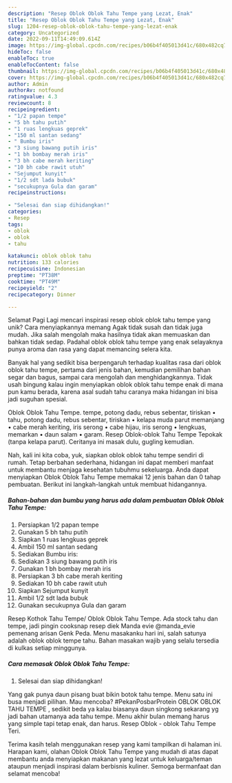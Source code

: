 ```yaml
---
description: "Resep Oblok Oblok Tahu Tempe yang Lezat, Enak"
title: "Resep Oblok Oblok Tahu Tempe yang Lezat, Enak"
slug: 1204-resep-oblok-oblok-tahu-tempe-yang-lezat-enak
category: Uncategorized
date: 2022-09-11T14:49:09.614Z
image: https://img-global.cpcdn.com/recipes/b06b4f405013d41c/680x482cq70/oblok-oblok-tahu-tempe-foto-resep-utama.jpg
hideToc: false
enableToc: true
enableTocContent: false
thumbnail: https://img-global.cpcdn.com/recipes/b06b4f405013d41c/680x482cq70/oblok-oblok-tahu-tempe-foto-resep-utama.jpg
cover: https://img-global.cpcdn.com/recipes/b06b4f405013d41c/680x482cq70/oblok-oblok-tahu-tempe-foto-resep-utama.jpg
author: Admin
authorAv: notfound
ratingvalue: 4.3
reviewcount: 8
recipeingredient:
- "1/2 papan tempe"
- "5 bh tahu putih"
- "1 ruas lengkuas geprek"
- "150 ml santan sedang"
- " Bumbu iris"
- "3 siung bawang putih iris"
- "1 bh bombay merah iris"
- "3 bh cabe merah keriting"
- "10 bh cabe rawit utuh"
- "Sejumput kunyit"
- "1/2 sdt lada bubuk"
- "secukupnya Gula dan garam"
recipeinstructions:

- "Selesai dan siap dihidangkan!"
categories:
- Resep
tags:
- oblok
- oblok
- tahu

katakunci: oblok oblok tahu 
nutrition: 133 calories
recipecuisine: Indonesian
preptime: "PT38M"
cooktime: "PT49M"
recipeyield: "2"
recipecategory: Dinner

---
```



Selamat Pagi Lagi mencari inspirasi resep oblok oblok tahu tempe yang unik? Cara menyiapkannya memang Agak tidak susah dan tidak juga mudah. Jika salah mengolah maka hasilnya tidak akan memuaskan dan bahkan tidak sedap. Padahal oblok oblok tahu tempe yang enak selayaknya punya aroma dan rasa yang dapat memancing selera kita.


Banyak hal yang sedikit bisa berpengaruh terhadap kualitas rasa dari oblok oblok tahu tempe, pertama dari jenis bahan, kemudian pemilihan bahan segar dan bagus, sampai cara mengolah dan menghidangkannya. Tidak usah bingung kalau ingin menyiapkan oblok oblok tahu tempe enak di mana pun kamu berada, karena asal sudah tahu caranya maka hidangan ini bisa jadi suguhan spesial.

Oblok Oblok Tahu Tempe. tempe, potong dadu, rebus sebentar, tiriskan • tahu, potong dadu, rebus sebentar, tiriskan • kelapa muda parut memanjang • cabe merah keriting, iris serong • cabe hijau, iris serong • lengkuas, memarkan • daun salam • garam. Resep Oblok-oblok Tahu Tempe Tepokak (tanpa kelapa parut). Ceritanya ini masak dulu, gugling kemudian.


Nah, kali ini kita coba, yuk, siapkan oblok oblok tahu tempe sendiri di rumah. Tetap berbahan sederhana, hidangan ini dapat memberi manfaat untuk membantu menjaga kesehatan tubuhmu sekeluarga. Anda dapat menyiapkan Oblok Oblok Tahu Tempe memakai 12 jenis bahan dan 0 tahap pembuatan. Berikut ini langkah-langkah untuk membuat hidangannya.

<!--inarticleads1-->

##### Bahan-bahan dan bumbu yang harus ada dalam pembuatan Oblok Oblok Tahu Tempe:

1. Persiapkan 1/2 papan tempe
1. Gunakan 5 bh tahu putih
1. Siapkan 1 ruas lengkuas geprek
1. Ambil 150 ml santan sedang
1. Sediakan  Bumbu iris:
1. Sediakan 3 siung bawang putih iris
1. Gunakan 1 bh bombay merah iris
1. Persiapkan 3 bh cabe merah keriting
1. Sediakan 10 bh cabe rawit utuh
1. Siapkan Sejumput kunyit
1. Ambil 1/2 sdt lada bubuk
1. Gunakan secukupnya Gula dan garam


Resep Kothok Tahu Tempe/ Oblok Oblok Tahu Tempe. Ada stock tahu dan tempe, jadi pingin cooksnap resep diek Manda evie @manda_evie pemenang arisan Genk Peda. Menu masakanku hari ini, salah satunya adalah oblok oblok tempe tahu. Bahan masakan wajib yang selalu tersedia di kulkas setiap minggunya. 

<!--inarticleads2-->

##### Cara memasak Oblok Oblok Tahu Tempe:


1. Selesai dan siap dihidangkan!

Yang gak punya daun pisang buat bikin botok tahu tempe. Menu satu ini busa menjadi pilihan. Mau mencoba? #PekanPosbarProtein OBLOK OBLOK TAHU TEMPE , sedikit beda ya kalau biasanya daun singkong sekarang yg jadi bahan utamanya ada tahu tempe. Menu akhir bulan memang harus yang simple tapi tetap enak, dan harus. Resep Oblok - oblok Tahu Tempe Teri. 

Terima kasih telah menggunakan resep yang kami tampilkan di halaman ini. Harapan kami, olahan Oblok Oblok Tahu Tempe yang mudah di atas dapat membantu anda menyiapkan makanan yang lezat untuk keluarga/teman ataupun menjadi inspirasi dalam berbisnis kuliner. Semoga bermanfaat dan selamat mencoba!
